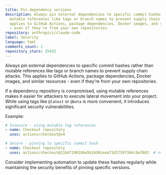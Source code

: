 ```yaml
---
title: Pin dependency versions
description: Always pin external dependencies to specific commit hashes rather than
  mutable references like tags or branch names to prevent supply chain attacks. This
  applies to GitHub Actions, package dependencies, Docker images, and similar resources
  - even if they're from your own repositories.
repository: anthropics/claude-code
label: Security
language: Yaml
comments_count: 1
repository_stars: 25432
---
```


Always pin external dependencies to specific commit hashes rather than mutable references like tags or branch names to prevent supply chain attacks. This applies to GitHub Actions, package dependencies, Docker images, and similar resources - even if they're from your own repositories.

If a dependency repository is compromised, using mutable references makes it easier for attackers to execute lateral movement into your project. While using tags like `@latest` or `@beta` is more convenient, it introduces significant security vulnerabilities.

Example:
```yaml
# Insecure - using mutable tag references
- name: Checkout repository
  uses: actions/checkout@v4

# Secure - pinning to specific commit hash
- name: Checkout repository
  uses: actions/checkout@11bd71901bbe5b1630ceea73d27597364c9af683  # v4
```

Consider implementing automation to update these hashes regularly while maintaining the security benefits of pinning specific versions.